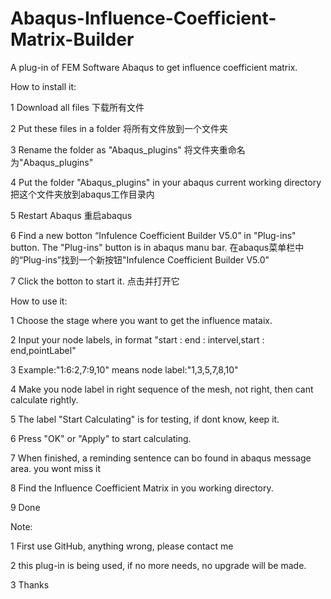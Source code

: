 # Abaqus-Influence-Coefficient-Matrix-Builder
A plug-in of FEM Software Abaqus to get influence coefficient matrix.

How to install it:

1 Download all files 下载所有文件

2 Put these files in a folder 将所有文件放到一个文件夹

3 Rename the folder as "Abaqus_plugins" 将文件夹重命名为"Abaqus_plugins"

4 Put the folder "Abaqus_plugins" in your abaqus current working directory 把这个文件夹放到abaqus工作目录内

5 Restart Abaqus 重启abaqus

6 Find a new botton “Infulence Coefficient Builder V5.0” in "Plug-ins" button. The "Plug-ins" button is in abaqus manu bar. 在abaqus菜单栏中的“Plug-ins”找到一个新按钮"Infulence Coefficient Builder V5.0"

7 Click the botton to start it. 点击并打开它

How to use it:

1 Choose the stage where you want to get the influence mataix.

2 Input your node labels, in format "start : end : intervel,start : end,pointLabel"

3 Example:"1:6:2,7:9,10" means node label:"1,3,5,7,8,10"

4 Make you node label in right sequence of the mesh, not right, then cant calculate rightly.

5 The label "Start Calculating" is for testing, if dont know, keep it.

6 Press "OK" or "Apply" to start calculating.

7 When finished, a reminding sentence can bo found in abaqus message area. you wont miss it

8 Find the Influence Coefficient Matrix in you working directory.

9 Done

Note:

1 First use GitHub, anything wrong, please contact me

2 this plug-in is being used, if no more needs, no upgrade will be made.

3 Thanks

